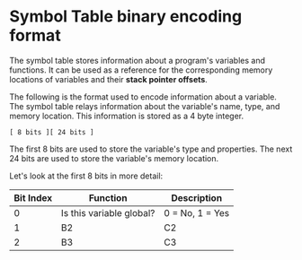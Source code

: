 # Symbol Table binary encoding format

The symbol table stores information about a program's variables and functions. It can be used as a reference for the corresponding memory locations of variables and their **stack pointer offsets**.

The following is the format used to encode information about a variable. The symbol table relays information about the variable's name, type, and memory location. This information is stored as a 4 byte integer.

```
[ 8 bits ][ 24 bits ]
```

The first 8 bits are used to store the variable's type and properties. The next 24 bits are used to store the variable's memory location.

Let's look at the first 8 bits in more detail:


Bit Index | Function                 | Description
----------|--------------------------|----------------
0         | Is this variable global? | 0 = No, 1 = Yes
1         | B2                       | C2
2         | B3                       | C3